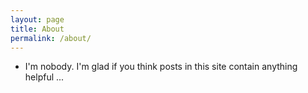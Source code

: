 ```yaml
---
layout: page
title: About
permalink: /about/
---
```


- I'm nobody. I'm glad if you think posts in this site contain anything helpful ...
